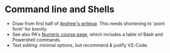 # Command line and Shells

- Draw from first half of [Andrew's writeup](https://github.com/AndrewLoeppky/crash_course/blob/master/coding_crash_course.md). This needs shortening to 'point form' for brevity.
- See also PA's [Numeric course page](https://phaustin.github.io/numeric/doc_notebooks/course_bootstrap/installing_jupytext.html), which includes a table of Bash and Powershell commands.
- Text editing: minimal options, but recommend & justify VS-Code.
